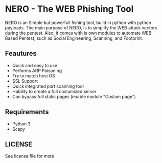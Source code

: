 # NERO - The WEB Phishing Tool

NERO is an Simple but powerfull fishing tool, build in python with python payloads.
The main purpose of NERO, is to simplify the WEB attack vectors during the pentest. Also, it comes with is 
own modules to automate WEB Based Pentest, such as Social Engineering, Scanning, and Footprint.

## Feautures

* Quick and easy to use
* Performs ARP Poisoning
* Try to match host OS
* SSL Support
* Quick integrated port scanning tool
* Hability to create a full costumized server
* Can bypass full static pages (enable module "Costum page")

## Requirements

* Python 3
* Scapy

## LICENSE

See license file for more
